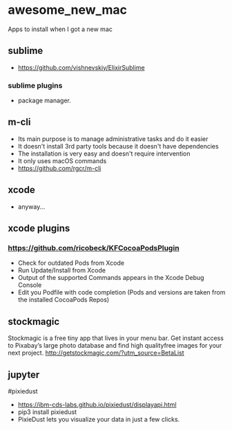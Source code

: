 # awesome_new_mac
   Apps to install when I got a new mac
   
## sublime
   * https://github.com/vishnevskiy/ElixirSublime
### sublime plugins
   * package manager.
   
## m-cli 
   * Its main purpose is to manage administrative tasks and do it easier
   * It doesn't install 3rd party tools because it doesn't have dependencies
   * The installation is very easy and doesn't require intervention
   * It only uses macOS commands
   * https://github.com/rgcr/m-cli
   
## xcode
   * anyway...
  
## xcode plugins
### https://github.com/ricobeck/KFCocoaPodsPlugin 
   * Check for outdated Pods from Xcode
   * Run Update/Install from Xcode
   * Output of the supported Commands appears in the Xcode Debug Console
   * Edit you Podfile with code completion (Pods and versions are taken from the installed CocoaPods Repos)
## stockmagic
Stockmagic is a free tiny app that lives in your menu bar. Get instant access to Pixabay’s large photo database and find high quality​ free images for your next project.
http://getstockmagic.com/?utm_source=BetaList

## jupyter

#pixiedust

 * https://ibm-cds-labs.github.io/pixiedust/displayapi.html
 * pip3 install pixiedust
 * PixieDust lets you visualize your data in just a few clicks. 

